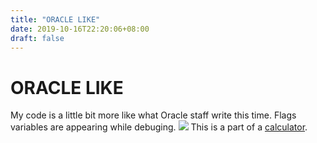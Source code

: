 ```yaml
---
title: "ORACLE LIKE"
date: 2019-10-16T22:20:06+08:00
draft: false
---
```


# ORACLE LIKE
My code is a little bit more like what Oracle staff write this time. Flags variables are appearing while debuging.
![](http://cdn.nemoworks.info/ycao.cc/images/ORACLE-LIKE.png)
This is a part of a [calculator](https://github.com/ecc-swift/calculator).